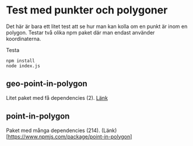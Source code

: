 # Test med punkter och polygoner

Det här är bara ett litet test att se hur man kan kolla om en punkt är inom en polygon. Testar två olika npm paket där man endast använder koordinaterna.

Testa
```
npm install
node index.js
```

## geo-point-in-polygon
Litet paket med få dependencies (2). [Länk](https://www.npmjs.com/package/geo-point-in-polygon)

## point-in-polygon
Paket med många dependencies (214). (Länk)[https://www.npmjs.com/package/point-in-polygon]
